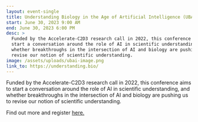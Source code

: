 ```yaml
---
layout: event-single
title: Understanding Biology in the Age of Artificial Intelligence (UBAI 2023)
start: June 30, 2023 9:00 AM
end: June 30, 2023 6:00 PM
desc: >
  Funded by the Accelerate-C2D3 research call in 2022, this conference aims to
  start a conversation around the role of AI in scientific understanding, and
  whether breakthroughs in the intersection of AI and biology are pushing us to
  revise our notion of scientific understanding.
image: /assets/uploads/ubai-image.png
link_to: https://understanding.bio/
---
```

Funded by the Accelerate-C2D3 research call in 2022, this conference aims to start a conversation around the role of AI in scientific understanding, and whether breakthroughs in the intersection of AI and biology are pushing us to revise our notion of scientific understanding.

F﻿ind out more and register [here. ](https://understanding.bio/)